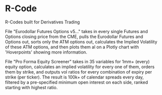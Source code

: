 # R-Code
R-Codes built for Derivatives Trading

File "Eurodollar Futures Options v5..." takes in every single Futures and Options closing price from the CME, pulls the Eurodollar Futures and Options out, sorts only the ATM options out, calculates the Implied Volatility of these ATM options, and then plots them al on a Plotly chart with 'Hoverpoints' showing more information.

File "Pro Forma Equity Screener" takes in 35 variables for 1mm+ (every) equity option, calculates an implied volatility for every one of them, orders them by strike, and outputs vol ratios for every combination of expiry per strike (per ticker).  The result is 100k+ of calendar spreads every day, filtered by a pre-specified minimum open interest on each side, ranked starting with highest ratio.
